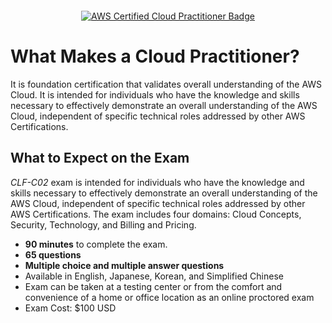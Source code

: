 <div style="text-align: center; margin: 20px 0;">
    <a href="https://aws.amazon.com/certification/certified-cloud-practitioner/">
        <img src="https://d1.awsstatic.com/certification/badges/AWS-Certified-Cloud-Practitioner_badge_150x150.17da917fbddc5383838d9f8209d2030c8d99f31e.png" alt="AWS Certified Cloud Practitioner Badge">
    </a>
</div>

# What Makes a Cloud Practitioner?

It is foundation certification that validates overall understanding of the AWS Cloud. It is intended for individuals who have the knowledge and skills necessary to effectively demonstrate an overall understanding of the AWS Cloud, independent of specific technical roles addressed by other AWS Certifications.

## What to Expect on the Exam

*CLF-C02* exam is intended for individuals who have the knowledge and skills necessary to effectively demonstrate an overall understanding of the AWS Cloud, independent of specific technical roles addressed by other AWS Certifications. The exam includes four domains: Cloud Concepts, Security, Technology, and Billing and Pricing.


* __90 minutes__ to complete the exam.
* __65 questions__
* __Multiple choice and multiple answer questions__
* Available in English, Japanese, Korean, and Simplified Chinese
* Exam can be taken at a testing center or from the comfort and convenience of a home or office location as an online proctored exam
* Exam Cost: $100 USD
